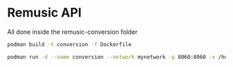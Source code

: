 # Remusic API

All done inside the remusic-conversion folder

```bash
podman build -t conversion -f Dockerfile
```

```bash
podman run -d --name conversion --network mynetwork -p 8060:8060 -v /home/leonel/Virtual\ Machines/remusic/temp:/app/temp conversion
```
